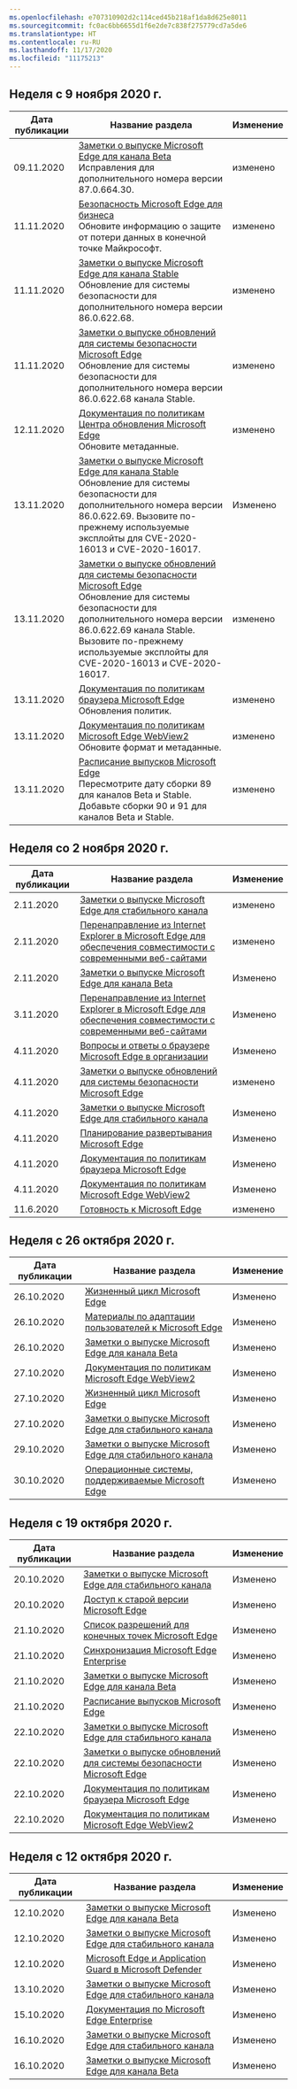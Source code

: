 ```yaml
---
ms.openlocfilehash: e707310902d2c114ced45b218af1da8d625e8011
ms.sourcegitcommit: fc0ac6bb6655d1f6e2de7c838f275779cd7a5de6
ms.translationtype: HT
ms.contentlocale: ru-RU
ms.lasthandoff: 11/17/2020
ms.locfileid: "11175213"
---
```

<!-- This file is generated automatically each week. Changes made to this file will be overwritten.-->

## Неделя с 9 ноября 2020 г.

| Дата публикации |Название раздела | Изменение |
|------|------------|--------|
| 09.11.2020 | [Заметки о выпуске Microsoft Edge для канала Beta](/DeployEdge/microsoft-edge-relnote-beta-channel)<br>Исправления для дополнительного номера версии 87.0.664.30. | изменено |
| 11.11.2020 | [Безопасность Microsoft Edge для бизнеса](/DeployEdge/ms-edge-security-for-business)<br>Обновите информацию о защите от потери данных в конечной точке Майкрософт. | изменено |
| 11.11.2020 | [Заметки о выпуске Microsoft Edge для канала Stable](/DeployEdge/microsoft-edge-relnote-stable-channel)<br>Обновление для системы безопасности для дополнительного номера версии 86.0.622.68. | изменено |
| 11.11.2020 | [Заметки о выпуске обновлений для системы безопасности Microsoft Edge](/DeployEdge/microsoft-edge-relnotes-security)<br>Обновление для системы безопасности для дополнительного номера версии 86.0.622.68 канала Stable. | изменено |
| 12.11.2020 | [Документация по политикам Центра обновления Microsoft Edge](/DeployEdge/microsoft-edge-update-policies)<br>Обновите метаданные. | изменено |
| 13.11.2020 | [Заметки о выпуске Microsoft Edge для канала Stable](/DeployEdge/microsoft-edge-relnote-stable-channel)<br>Обновление для системы безопасности для дополнительного номера версии 86.0.622.69. Вызовите по-прежнему используемые эксплойты для CVE-2020-16013 и CVE-2020-16017. | Изменено |
| 13.11.2020 | [Заметки о выпуске обновлений для системы безопасности Microsoft Edge](/DeployEdge/microsoft-edge-relnotes-security)<br>Обновление для системы безопасности для дополнительного номера версии 86.0.622.69 канала Stable. Вызовите по-прежнему используемые эксплойты для CVE-2020-16013 и CVE-2020-16017.  | изменено |
| 13.11.2020 | [Документация по политикам браузера Microsoft Edge](/DeployEdge/microsoft-edge-policies)<br>Обновления политик. | изменено |
| 13.11.2020 | [Документация по политикам Microsoft Edge WebView2](/DeployEdge/microsoft-edge-webview-policies)<br>Обновите формат и метаданные. | изменено |
| 13.11.2020 | [Расписание выпусков Microsoft Edge](/DeployEdge/microsoft-edge-release-schedule)<br>Пересмотрите дату сборки 89 для каналов Beta и Stable. Добавьте сборки 90 и 91 для каналов Beta и Stable.  | изменено |


## Неделя со 2 ноября 2020 г.


| Дата публикации |Название раздела | Изменение |
|------|------------|--------|
| 2.11.2020 | [Заметки о выпуске Microsoft Edge для стабильного канала](/DeployEdge/microsoft-edge-relnote-stable-channel) | изменено |
| 2.11.2020 | [Перенаправление из Internet Explorer в Microsoft Edge для обеспечения совместимости с современными веб-сайтами](/DeployEdge/edge-learnmore-neededge) | изменено |
| 2.11.2020 | [Заметки о выпуске Microsoft Edge для канала Beta](/DeployEdge/microsoft-edge-relnote-beta-channel) | Изменено |
| 3.11.2020 | [Перенаправление из Internet Explorer в Microsoft Edge для обеспечения совместимости с современными веб-сайтами](/DeployEdge/edge-learnmore-neededge) | Изменено |
| 4.11.2020 | [Вопросы и ответы о браузере Microsoft Edge в организации](/DeployEdge/faqs-edge-in-the-enterprise) | Изменено |
| 4.11.2020 | [Заметки о выпуске обновлений для системы безопасности Microsoft Edge](/DeployEdge/microsoft-edge-relnotes-security) | изменено |
| 4.11.2020 | [Заметки о выпуске Microsoft Edge для стабильного канала](/DeployEdge/microsoft-edge-relnote-stable-channel) | Изменено |
| 4.11.2020 | [Планирование развертывания Microsoft Edge](/DeployEdge/deploy-edge-plan-deployment) | Изменено |
| 4.11.2020 | [Документация по политикам браузера Microsoft Edge](/DeployEdge/microsoft-edge-policies) | Изменено |
| 4.11.2020 | [Документация по политикам Microsoft Edge WebView2](/DeployEdge/microsoft-edge-webview-policies) | Изменено |
| 11.6.2020 | [Готовность к Microsoft Edge](/DeployEdge/deploy-edge-ready-for-edge) | изменено |


## Неделя с 26 октября 2020 г.


| Дата публикации |Название раздела | Изменение |
|------|------------|--------|
| 26.10.2020 | [Жизненный цикл Microsoft Edge](/DeployEdge/microsoft-edge-support-lifecycle) | Изменено |
| 26.10.2020 | [Материалы по адаптации пользователей к Microsoft Edge](/DeployEdge/microsoft-edge-customer-adoption-kit) | Изменено |
| 26.10.2020 | [Заметки о выпуске Microsoft Edge для канала Beta](/DeployEdge/microsoft-edge-relnote-beta-channel) | Изменено |
| 27.10.2020 | [Документация по политикам Microsoft Edge WebView2](/DeployEdge/microsoft-edge-webview-policies) | Изменено |
| 27.10.2020 | [Жизненный цикл Microsoft Edge](/DeployEdge/microsoft-edge-support-lifecycle) | Изменено |
| 27.10.2020 | [Заметки о выпуске Microsoft Edge для стабильного канала](/DeployEdge/microsoft-edge-relnote-stable-channel) | Изменено |
| 29.10.2020 | [Заметки о выпуске Microsoft Edge для стабильного канала](/DeployEdge/microsoft-edge-relnote-stable-channel) | Изменено |
| 30.10.2020 | [Операционные системы, поддерживаемые Microsoft Edge](/DeployEdge/microsoft-edge-supported-operating-systems) | Изменено |


## Неделя с 19 октября 2020 г.


| Дата публикации |Название раздела | Изменение |
|------|------------|--------|
| 20.10.2020 | [Заметки о выпуске Microsoft Edge для стабильного канала](/DeployEdge/microsoft-edge-relnote-stable-channel) | Изменено |
| 20.10.2020 | [Доступ к старой версии Microsoft Edge](/DeployEdge/microsoft-edge-sysupdate-access-old-edge) | Изменено |
| 21.10.2020 | [Список разрешений для конечных точек Microsoft Edge](/DeployEdge/microsoft-edge-security-endpoints) | Изменено |
| 21.10.2020 | [Синхронизация Microsoft Edge Enterprise](/DeployEdge/microsoft-edge-enterprise-sync) | Изменено |
| 21.10.2020 | [Заметки о выпуске Microsoft Edge для канала Beta](/DeployEdge/microsoft-edge-relnote-beta-channel) | Изменено |
| 21.10.2020 | [Расписание выпусков Microsoft Edge](/DeployEdge/microsoft-edge-release-schedule) | Изменено |
| 22.10.2020 | [Заметки о выпуске Microsoft Edge для стабильного канала](/DeployEdge/microsoft-edge-relnote-stable-channel) | Изменено |
| 22.10.2020 | [Заметки о выпуске обновлений для системы безопасности Microsoft Edge](/DeployEdge/microsoft-edge-relnotes-security) | Изменено |
| 22.10.2020 | [Документация по политикам браузера Microsoft Edge](/DeployEdge/microsoft-edge-policies) | Изменено |
| 22.10.2020 | [Документация по политикам Microsoft Edge WebView2](/DeployEdge/microsoft-edge-webview-policies) | Изменено |


## Неделя с 12 октября 2020 г.


| Дата публикации |Название раздела | Изменение |
|------|------------|--------|
| 12.10.2020 | [Заметки о выпуске Microsoft Edge для канала Beta](/DeployEdge/microsoft-edge-relnote-beta-channel) | Изменено |
| 12.10.2020 | [Заметки о выпуске Microsoft Edge для стабильного канала](/DeployEdge/microsoft-edge-relnote-stable-channel) | Изменено |
| 12.10.2020 | [Microsoft Edge и Application Guard в Microsoft Defender](/DeployEdge/microsoft-edge-security-windows-defender-application-guard) | Изменено |
| 13.10.2020 | [Заметки о выпуске Microsoft Edge для стабильного канала](/DeployEdge/microsoft-edge-relnote-stable-channel) | Изменено |
| 15.10.2020 | [Документация по Microsoft Edge Enterprise](/DeployEdge/index) | Изменено |
| 16.10.2020 | [Заметки о выпуске Microsoft Edge для стабильного канала](/DeployEdge/microsoft-edge-relnote-stable-channel) | Изменено |
| 16.10.2020 | [Заметки о выпуске Microsoft Edge для канала Beta](/DeployEdge/microsoft-edge-relnote-beta-channel) | Изменено |
